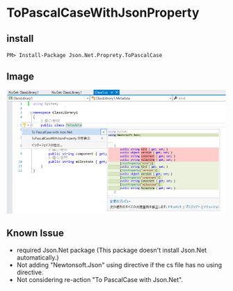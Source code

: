 # ToPascalCaseWithJsonProperty

## install
```
PM> Install-Package Json.Net.Proprety.ToPascalCase
```
## Image
![](Image.png)

## Known Issue

- required Json.Net package (This package doesn't install Json.Net automatically.)
- Not adding "Newtonsoft.Json" using directive if the cs file has no using directive.
- Not considering re-action "To PascalCase with Json.Net".

